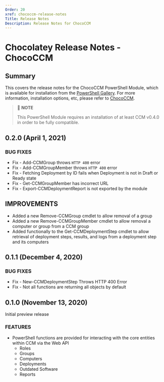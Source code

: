 ```yaml
---
Order: 20
xref: chococcm-release-notes
Title: Release Notes
Description: Release Notes for ChocoCCM
---
```


# Chocolatey Release Notes - ChocoCCM

## Summary

This covers the release notes for the ChocoCCM PowerShell Module, which is available for installation from the [PowerShell Gallery](https://www.powershellgallery.com/packages/ChocoCCM). For more information, installation options, etc, please refer to [ChocoCCM](xref:chococcm).

> :memo: **NOTE**
>
> This PowerShell Module requires an installation of at least CCM v0.4.0 in order to be fully compatible.

## 0.2.0 (April 1, 2021)

### BUG FIXES

* Fix - Add-CCMGroup throws `HTTP 400` error
* Fix - Add-CCMGroupMember throws `HTTP 400` error
* Fix - Fetching Deployment by ID fails when Deployment is not in Draft or Ready state
* Fix - Get-CCMGroupMember has incorrect URL
* Fix - Export-CCMDeploymentReport is not exported by the module

## IMPROVEMENTS

* Added a new Remove-CCMGroup cmdlet to allow removal of a group
* Added a new Remove-CCMGroupMember cmdlet to allow removal a computer or group from a CCM group
* Added functionally to the Get-CCMDeploymentStep cmdlet to allow retrieval of deployment steps, results, and logs from a deployment step and its computers

## 0.1.1 (December 4, 2020)

### BUG FIXES

* Fix - New-CCMDeploymentStep Throws HTTP 400 Error
* Fix - Not all functions are returning all objects by default

## 0.1.0 (November 13, 2020)

Initial preview release

### FEATURES
* PowerShell functions are provided for interacting with the core entities within CCM via the Web API
  * Roles
  * Groups
  * Computers
  * Deployments
  * Outdated Software
  * Reports